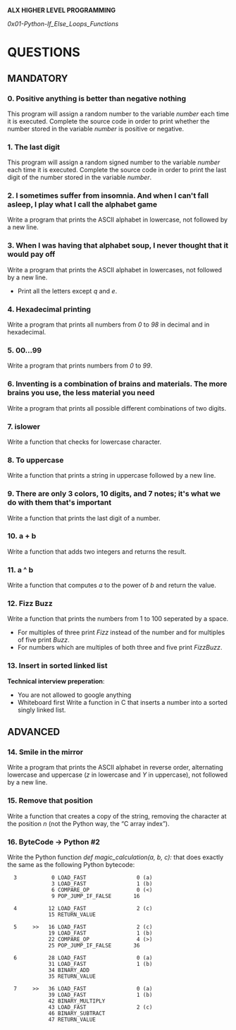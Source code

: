 __ALX HIGHER LEVEL PROGRAMMING__

_0x01-Python-If_Else_Loops_Functions_

# QUESTIONS

## MANDATORY

### 0. Positive anything is better than negative nothing
This program will assign a random number to the variable _number_ each time it is executed. Complete the source code in order to print whether the number stored in the variable _number_ is positive or negative.

### 1. The last digit
This program will assign a random signed number to the variable _number_ each time it is executed. Complete the source code in order to print the last digit of the number stored in the variable _number_.

### 2. I sometimes suffer from insomnia. And when I can't fall asleep, I play what I call the alphabet game
Write a program that prints the ASCII alphabet in lowercase, not followed by a new line.

### 3. When I was having that alphabet soup, I never thought that it would pay off
Write a program that prints the ASCII alphabet in lowercases, not followed by a new line.
* Print all the letters except _q_ and _e_.

### 4. Hexadecimal printing
Write a program that prints all numbers from _0_ to _98_ in decimal and in hexadecimal.

### 5. 00...99
Write a program that prints numbers from _0_ to _99_.

### 6. Inventing is a combination of brains and materials. The more brains you use, the less material you need 
Write a program that prints all possible different combinations of two digits.

### 7. islower
Write a function that checks for lowercase character.

### 8. To uppercase
Write a function that prints a string in uppercase followed by a new line.

### 9. There are only 3 colors, 10 digits, and 7 notes; it's what we do with them that's important
Write a function that prints the last digit of a number.

### 10. a + b
Write a function that adds two integers and returns the result.

### 11. a ^ b
Write a function that computes _a_ to the power of _b_ and return the value.

### 12. Fizz Buzz
Write a function that prints the numbers from 1 to 100 seperated by a space.
* For multiples of three print _Fizz_ instead of the number and for multiples of five print _Buzz_.
* For numbers which are multiples of both three and five print _FizzBuzz_.

### 13. Insert in sorted linked list
**Technical interview preperation**:
* You are not allowed to google anything
* Whiteboard first
Write a function in C that inserts a number into a sorted singly linked list.

## ADVANCED

### 14. Smile in the mirror
Write a program that prints the ASCII alphabet in reverse order, alternating lowercase and uppercase (_z_ in lowercase and _Y_ in uppercase), not followed by a new line.

### 15. Remove that position
Write a function that creates a copy of the string, removing the character at the position _n_ (not the Python way, the “C array index”).

### 16. ByteCode -> Python #2
Write the Python function _def magic_calculation(a, b, c):_ that does exactly the same as the following Python bytecode:
```
  3           0 LOAD_FAST                0 (a)
              3 LOAD_FAST                1 (b)
              6 COMPARE_OP               0 (<)
              9 POP_JUMP_IF_FALSE       16

  4          12 LOAD_FAST                2 (c)
             15 RETURN_VALUE

  5     >>   16 LOAD_FAST                2 (c)
             19 LOAD_FAST                1 (b)
             22 COMPARE_OP               4 (>)
             25 POP_JUMP_IF_FALSE       36

  6          28 LOAD_FAST                0 (a)
             31 LOAD_FAST                1 (b)
             34 BINARY_ADD
             35 RETURN_VALUE

  7     >>   36 LOAD_FAST                0 (a)
             39 LOAD_FAST                1 (b)
             42 BINARY_MULTIPLY
             43 LOAD_FAST                2 (c)
             46 BINARY_SUBTRACT
             47 RETURN_VALUE
```
